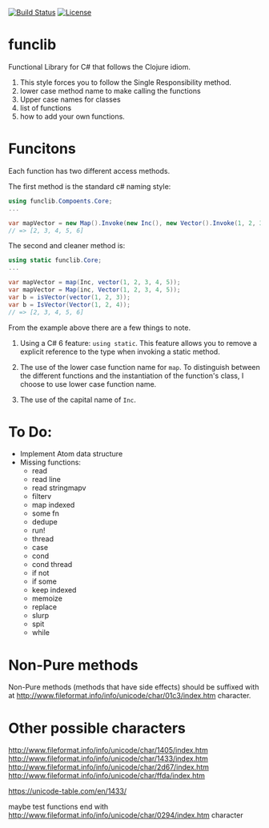 ﻿[![Build Status](https://travis-ci.org/yiglas/funclib.svg?branch=master)](https://travis-ci.org/yiglas/funclib) [![License](https://img.shields.io/badge/License-EPL%201.0-red.svg)](https://opensource.org/licenses/EPL-1.0)

# funclib

Functional Library for C# that follows the Clojure idiom.


1. This style forces you to follow the Single Responsibility method.
2. lower case method name to make calling the functions 
3. Upper case names for classes
4. list of functions 
5. how to add your own functions.



# Funcitons

Each function has two different access methods. 

The first method is the standard c# naming style:
```csharp
using funclib.Compoents.Core;
...

var mapVector = new Map().Invoke(new Inc(), new Vector().Invoke(1, 2, 3, 4, 5));
// => [2, 3, 4, 5, 6]
```

The second and cleaner method is:
```csharp
using static funclib.Core;
...

var mapVector = map(Inc, vector(1, 2, 3, 4, 5));
var mapVector = Map(inc, Vector(1, 2, 3, 4, 5));
var b = isVector(vector(1, 2, 3));
var b = IsVector(Vector(1, 2, 4));
// => [2, 3, 4, 5, 6]
```

From the example above there are a few things to note.

1. Using a C# 6 feature: `using static`. This feature allows you to remove a explicit reference to the type when invoking a static method.

2. The use of the lower case function name for `map`. To distinguish between the different functions and the instantiation of the function's class, I choose to use lower case function name.

3. The use of the capital name of `Inc`. 



# To Do:
* Implement Atom data structure
* Missing functions:
	- read
	- read line
	- read stringmapv
	- filterv
	- map indexed
	- some fn
	- dedupe
	- run!
	- thread
	- case
	- cond
	- cond thread
	- if not 
	- if some
	- keep indexed
	- memoize
	- replace
	- slurp
	- spit
	- while

# Non-Pure methods
Non-Pure methods (methods that have side effects) should be suffixed with at http://www.fileformat.info/info/unicode/char/01c3/index.htm character.

# Other possible characters
http://www.fileformat.info/info/unicode/char/1405/index.htm 
http://www.fileformat.info/info/unicode/char/1433/index.htm
http://www.fileformat.info/info/unicode/char/2d67/index.htm
http://www.fileformat.info/info/unicode/char/ffda/index.htm


https://unicode-table.com/en/1433/

maybe test functions end with http://www.fileformat.info/info/unicode/char/0294/index.htm character